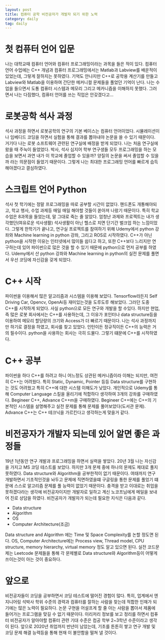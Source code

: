 ```yaml
---
layout: post
title: 컴퓨터 공학 비전공자가 개발자 되기 위한 노력
category: daily
tag: daily
---
```


# 첫 컴퓨터 언어 입문

 나는 대학교때 컴퓨터 언어와 컴퓨터 프로그래밍이라는 과목을 들은 적이 있다. 컴퓨터 언어 수업에는 C++ 개념과 컴퓨터 프로그래밍에서는 Matlab과 Labview를 배운적이 있었는데, 그렇게 잘하지는 못하였다. 기억도 안나지만 C++로 공학용 계산기를 만들고 Labview와 Matlab을 이용하여 간단한 메커니컬 문제들을 풀었던 기억이 난다. 나는 수업을 들으면서 도통 컴퓨터 시스템과 메모리 그리고 메카니즘을 이해하지 못했다. 그러면서 나는 다짐했다, 컴퓨터 언어를 쓰는 직업은 안갖겠다고...

# 로봇공학 석사 과정

석사 과정을 하면서 로봇공학의 연구의 기본 베이스는 컴퓨터 언어이었다. 시뮬레이션이나 임베디드 코딩을 하면서 실험을 통해 결과를 뽑아내야 논문을 쓸 수 있기 때문이다. 거기다 나는 로봇 소프트웨어 관련된 연구실에 배정을 받게 되었다. 나는 처음 연구실에 왔을 때 주눅이 들었었다. 박사, 석사 심지어 학부 연구생들 모두 프로그래밍을 하는 모습을 보면서 과연 내가 이 학교에 졸업할 수 있을까? 양질의 논문을 써서 졸업할 수 있을까 라는 의문점이 들었기 때문이다. 그렇게 나는 최대한 프로그래밍 언어를 빠르게 습득해야겠다고 결심하였다.

# 스크립트 언어 Python

석사 첫 학기에는 정말 프로그래밍을 따로 공부할 시간이 없었다. 핸드폰도 개통해야되고, 학교 행사, 수업 과제등 매일 매일 해야할 것들이 쏟아져 나왔기 때문이다. 특히 학교 수업은 8과목을 들었는데, 말 그대로 죽는 줄 알았다. 엄청난 과제와 프로젝트는 내가 생각했던(여유로운 석사생활) 석사생활이 아닌 헬스로 치면 단기간 벌크업 하는 느낌이었다. 그렇게 한학기가 끝나고, 연구실 프로젝트를 참여하기 위해 Udemy에서 python 강좌와 Machine learning in python 강좌, 그리고 ROS로 시작하였다. C++가 아닌 python을 시작한 이유는 인터넷에서 많이들 쉽다고 하고, 또한 C++보다 느리지만 연구하는데 있어 파이썬으로 많은 것을 할 수 있기 때문에 python으로 먼저 공부를 하였다. Udemy에서 산 python 강좌와 Machine learning in python의 실전 문제를 풀면서 우선 코딩에 자신감을 갖게 되었다.

# C++ 시작

파이썬을 이용해서 많은 알고리즘과 시스템을 이용해 보았다. Tensorflow라든지 Self Driving Car, Opencv, OpenAi등 재미있는것을 도루도루 해보았다. 그러던 도중 C++를 시작하게 되었다. 사실 python으로 모든 연구와 개발을 할 수있다. 하지만 현업, 즉 많은 로봇 회사에서는 C++를 사용하는데, 그 이유가 포인터나 data structure등을 이용하여 메모리 할당량의 크기와 Access가 더 빠르기 때문이다. 나는 석사 과정까지만 하기로 결정을 하였고, 회사를 찾고 있었다. 인턴이든 정규직이든 C++의 능력은 거의 필수이다. python을 사용하는 회사는 극히 드물다. 그렇기 떄문에 C++를 시작하였다.

# C++ 공부

파이썬을 하다 C++를 하려고 하니 어느정도 상관된 메커니즘이라 이해는 되지만, 여전히 C++는 어려웠다. 특히 Static, Dynamic, Pointer 등등 Data structure를 구현하는 것도 어려웠고 특히 C++에 대한 시스템 이해도가 낮았다. 개인적으로 Udemy를 통해 Computer Language 스킬을 올리기에 적합하다 생각하여 3개의 강좌를 구매하였다. Begineer C++, Advance C++m을 구매하였다. Begineer C++에는 C++의 기본적인 시스템을 설명해주고 실전 문제를 통해 문제를 풀어보았다(도서관 문제). Advance C++는 C++ 테크닉을 가르킨다고 생각하는게 맞을거 같다.

# 비전공자가 개발자 되는데 있어 알면 좋은 과정들

19년 1년동안 연구 개발과 프로그래밍을 하면서 실력을 쌓았다. 20년 3월 나는 자신감을 가지고 MS 코딩 테스트를 보았다. 하지만 3개 문제 중에 하나의 문제도 제대로 풀지 못하였다. Data structure와 Algorithm을 공부한적이 없기 때문이다. 여태까지 연구 개발하면서 기초적인것을 놔두고 문제에 직면하였을떄 구글링을 통한 문제를 풀었기 떄문에 스스로 알고리즘 문제를 풀 능력이 없었기 때문이다. 충격을 받고 이대로는 취업을 못하겠다라는 생각에 비전공자이지만 개발자로 일하고 계신 노코프님에게 메일을 보내어 진로 상담을 하였다. 비전공자가 개발자가 되는데 필요한 지식은 다음과 같다.
- Data structure
- Algorithm
- OS
- Computer Architecture(조금)

Data structure and Algorithm 에는 Time 및 Space Complexity를 논할 정도면 된다.
OS, Computer Architecture에는 Process view, Thread model, CPU structure, memory hierarchy, virtual memory 정도 알고 있으면 된다.
실전 코드문제는 Leetcode 문제들을 통해 각 문제별로 Data structure와 Algorithm등이 어떻게 쓰이는것이 아는 것이 중요하다.

# 앞으로

비전공자들이 코딩을 공부하면서 코딩 테스트에 떨어진 경험이 많다. 특히, 업계에서 엔지니어링 석박사 학위 수준의 경력과 컴퓨터를 잘하는 사람을 찾는데 적합한 인재가 되기에는 많은 노력이 필요하다. 논문 구현을 어설프게 할 줄 아는 사람을 뽑아서 제품에 들어가는 프로그램을 맞길 수 없기 때문이다. 이리저리 정보를 보고 정리를 하면서 컴퓨터 비전공자가 알아야할 컴퓨터 관련 기대 수준은 컴공 학부 2~3학년 수준이라고 생각이 된다. 앞으로 2020년 취업까지 반년이 남았는데, 기초를 튼튼히 쌓고 연구 개발 및 코딩 문제 해결 능력등을 통해 현재 이 불안함을 떨쳐 낼 것이다.
